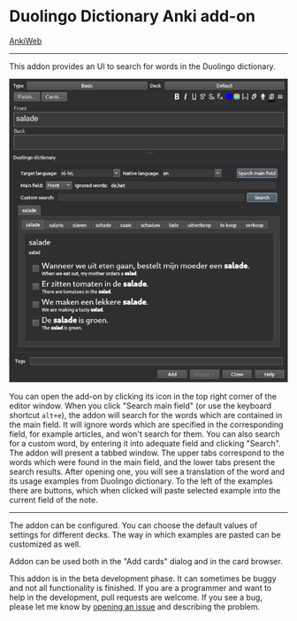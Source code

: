 # Duolingo Dictionary Anki add-on
[AnkiWeb](https://ankiweb.net/shared/info/1700150644)
<hr>

This addon provides an UI to search for words in the Duolingo dictionary.

![Screenshot depicting the addon's user interface](screenshot.png)

You can open the add-on by clicking its icon in the top right corner of the editor window. When you click "Search main field" (or use the keyboard shortcut `alt+e`), the addon will search for the words which are contained in the main field. It will ignore words which are specified in the corresponding field, for example articles, and won't search for them. You can also search for a custom word, by entering it into adequate field and clicking "Search". The addon will present a tabbed window. The upper tabs correspond to the words which were found in the main field, and the lower tabs present the search results. After opening one, you will see a translation of the word and its usage examples from Duolingo dictionary. To the left of the examples there are buttons, which when clicked will paste selected example into the current field of the note.

<hr>

The addon can be configured. You can choose the default values of settings for different decks. The way in which examples are pasted can be customized as well.

Addon can be used both in the "Add cards" dialog and in the card browser.

This addon is in the beta development phase. It can sometimes be buggy and not all functionality is finished. If you are a programmer and want to help in the development, pull requests are welcome. If you see a bug, please let me know by [opening an issue](https://github.com/atmatto/anki-duolingo-dictionary/issues/new) and describing the problem.
